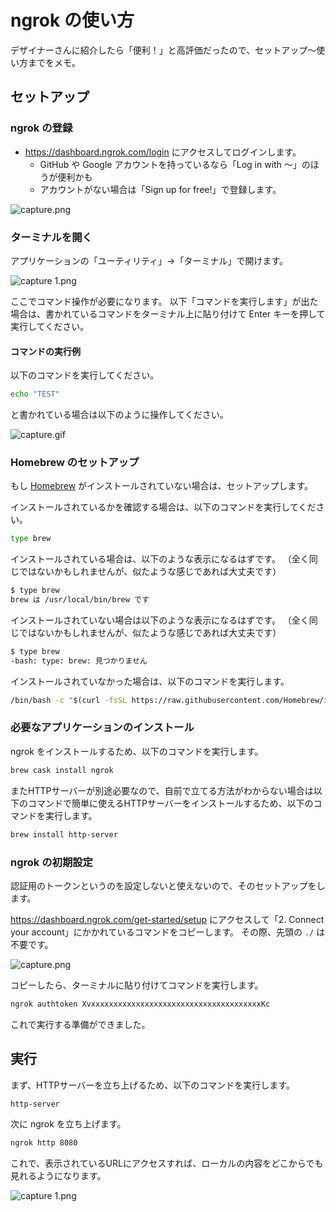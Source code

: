 # ngrok の使い方

デザイナーさんに紹介したら「便利！」と高評価だったので、セットアップ〜使い方までをメモ。

## セットアップ

### ngrok の登録

- https://dashboard.ngrok.com/login にアクセスしてログインします。
    - GitHub や Google アカウントを持っているなら「Log in with 〜」のほうが便利かも
    - アカウントがない場合は「Sign up for free!」で登録します。

![capture.png](https://i.gyazo.com/6defe8a0b2e3dd22db49bae7901d60f3.png)



### ターミナルを開く

アプリケーションの「ユーティリティ」→「ターミナル」で開けます。

![capture 1.png](https://i.gyazo.com/6387a6c01fc1570bf17f227eee8a1444.png)

ここでコマンド操作が必要になります。
以下「コマンドを実行します」が出た場合は、書かれているコマンドをターミナル上に貼り付けて Enter キーを押して実行してください。

#### コマンドの実行例

以下のコマンドを実行してください。

```bash
echo "TEST"
```

と書かれている場合は以下のように操作してください。

![capture.gif](https://i.gyazo.com/3fe06fee4836f6c4c09facb3a3813513.gif)



### Homebrew のセットアップ

もし [Homebrew](https://brew.sh/) がインストールされていない場合は、セットアップします。

インストールされているかを確認する場合は、以下のコマンドを実行してください。

```bash
type brew
```

インストールされている場合は、以下のような表示になるはずです。
（全く同じではないかもしれませんが、似たような感じであれば大丈夫です）

```bash
$ type brew
brew は /usr/local/bin/brew です
```

インストールされていない場合は以下のような表示になるはずです。
（全く同じではないかもしれませんが、似たような感じであれば大丈夫です）

```bash
$ type brew
-bash: type: brew: 見つかりません
```

インストールされていなかった場合は、以下のコマンドを実行します。

```bash
/bin/bash -c "$(curl -fsSL https://raw.githubusercontent.com/Homebrew/install/HEAD/install.sh)"
```



### 必要なアプリケーションのインストール

ngrok をインストールするため、以下のコマンドを実行します。

```bash
brew cask install ngrok
```

またHTTPサーバーが別途必要なので、自前で立てる方法がわからない場合は以下のコマンドで簡単に使えるHTTPサーバーをインストールするため、以下のコマンドを実行します。

```bash
brew install http-server
```


### ngrok の初期設定

認証用のトークンというのを設定しないと使えないので、そのセットアップをします。

https://dashboard.ngrok.com/get-started/setup にアクセスして「2. Connect your account」にかかれているコマンドをコピーします。
その際、先頭の `./` は不要です。

![capture.png](https://i.gyazo.com/a1fba1580add4a286f48f02005e8c8c6.png)

コピーしたら、ターミナルに貼り付けてコマンドを実行します。

```bash
ngrok authtoken XvxxxxxxxxxxxxxxxxxxxxxxxxxxxxxxxxxxxxxxKc
```

これで実行する準備ができました。



## 実行

まず、HTTPサーバーを立ち上げるため、以下のコマンドを実行します。

```bash
http-server
```

次に ngrok を立ち上げます。

```bash
ngrok http 8080
```

これで、表示されているURLにアクセスすれば、ローカルの内容をどこからでも見れるようになります。

![capture 1.png](https://i.gyazo.com/e260fd9ea51ec52e254c30ed203464a8.png)

